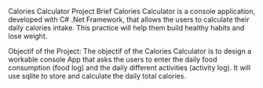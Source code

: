 Calories Calculator
Project Brief
Calories Calculator is a console application, developed with C# .Net Framework, that allows the users to calculate their daily calories intake.
This practice will help them build healthy habits and lose weight.

Objectif of the Project:
The objectif of the Calories Calculator is to design a workable console App that asks the users to enter the daily food consumption (food log) and the daily different 
activities (activity log). It will use sqlite to store and calculate the daily total calories.
